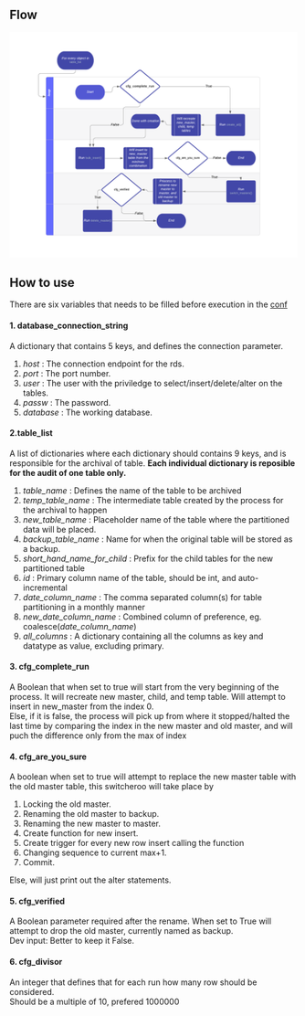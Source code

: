 ## Flow
![Process workflow](assets/diagram.png)

## How to use
There are six variables that needs to be filled before execution in the [conf](runner/conf.py)

#### 1. database_connection_string
A dictionary that contains 5 keys, and defines the connection parameter.

1. <i>host</i> : The connection endpoint for the rds.
1. <i>port</i> : The port number.
1. <i>user</i> : The user with the priviledge to select/insert/delete/alter on the tables.
1. <i>passw</i> : The password.
1. <i>database</i> : The working database.

#### 2.table_list
A list of dictionaries where each dictionary should contains 9 keys, and is responsible for the archival of table.
<b>Each individual dictionary is reposible for the audit of one table only.</b>

1. <i>table_name</i> : Defines the name of the table to be archived
2. <i>temp_table_name</i> : The intermediate table created by the process for the archival to happen
3. <i>new_table_name</i> : Placeholder name of the table where the partitioned data will be placed.
4. <i>backup_table_name</i> : Name for when the original table will be stored as a backup.
5. <i>short_hand_name_for_child</i> : Prefix for the child tables for the new partitioned table
6. <i>id</i> : Primary column name of the table, should be int, and auto-incremental
7. <i>date_column_name</i> : The comma separated column(s) for table partitioning in a monthly manner
8. <i>new_date_column_name</i> : Combined column of preference, eg. coalesce(<i>date_column_name</i>)
9. <i>all_columns</i> : A dictionary containing all the columns as key and datatype as value, excluding primary.

#### 3. cfg_complete_run
A Boolean that when set to true will start from the very beginning of the process. It will recreate new master, child, and temp table. Will attempt to insert in new_master from the index 0.<br/>
Else, if it is false, the process will pick up from where it stopped/halted the last time by comparing the index in the new master and old master, and will puch the difference only from the max of index 

#### 4. cfg_are_you_sure
A boolean when set to true will attempt to replace the new master table with the old master table, this switcheroo will take place by 
1. Locking the old master.
2. Renaming the old master to backup.
3. Renaming the new master to master.
4. Create function for new insert.
5. Create trigger for every new row insert calling the function
6. Changing sequence to current max+1.
7. Commit.

Else, will just print out the alter statements.

#### 5. cfg_verified
A Boolean parameter required after the rename. 
When set to True will attempt to drop the old master, currently named as backup.<br/>
Dev input: Better to keep it False.

#### 6. cfg_divisor
An integer that defines that for each run how many row should be considered.<br/>
Should be a multiple of 10, prefered 1000000 